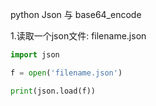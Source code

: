 
python Json 与 base64_encode



1.读取一个json文件: filename.json

```python
import json

f = open('filename.json')

print(json.load(f))
```
